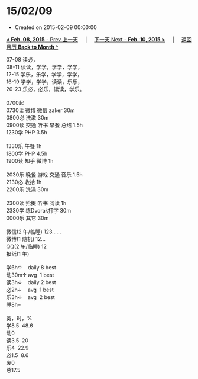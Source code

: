 # 15/02/09

- Created on 2015-02-09 00:00:00

[**< Feb. 08, 2015** - Prev 上一天](_archived/lifelogs/2015/02/d08.md) &nbsp; &nbsp; | &nbsp; &nbsp; [下一天 Next - **Feb. 10, 2015 >**](_archived/lifelogs/2015/02/d10.md) &nbsp; &nbsp; |  &nbsp; &nbsp; [返回月历 **Back to Month ^**](_archived/lifelogs/2015/02/index.md)
<br/><div>07-08 读必，</div><div>08-11 读读，学学，学学，学学，</div><div>12-15 学乐，乐学，学学，学学，<br/>16-19 学学，学学，读读，乐乐，<br/>20-23 乐必，必乐，读读，学乐。<div><br/></div>0700起</div><div>0730读 微博 微信 zaker 30m<br/>0800必 洗漱 30m</div><div>0900读 交通 听书 早餐 总结 1.5h<br/>1230学 PHP 3.5h<div><br/></div>1330乐 午餐 1h</div><div>1800学 PHP 4.5h</div><div>1900读 知乎 微博 1h</div><div><br/>2030乐 晚餐 游戏 交通 音乐 1.5h</div><div>2130必 收拾 1h</div><div>2200乐 洗澡 30m</div><div><br/></div><div>2300读 拾掇 听书 阅读 1h</div><div>2330学 练Dvorak打字 30m</div><div>0000乐 其它 30m</div><div><div><br/></div><div>微信(2 午/临睡) 123……</div>微博(1 随机) 12…<br/>QQ(2 午/临睡) 12<br/>报纸(1 午) <div><br/></div>学6h↑    daily 8 best<br/>动30m↑ avg  1 best<br/>读3h↓    daily 2 best<br/>必2h↓    avg  1 best<br/>乐3h↓    avg  2 best<br/>睡8h=<div><br/></div>类，时，%<br/><div>学8.5  48.6<br/>动0<br/>读3.5  20<br/>乐4  22.9<br/>必1.5  8.6<br/>废0<br/>总17.5</div>
